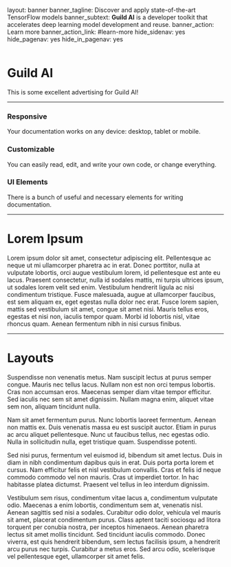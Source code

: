 layout: banner
banner_tagline:
    Discover and apply state-of-the-art TensorFlow models
banner_subtext:
    <strong>Guild AI</strong> is a developer toolkit that
    accelerates deep learning model development and reuse.
banner_action: Learn more
banner_action_link: #learn-more
hide_sidenav: yes
hide_pagenav: yes
hide_in_pagenav: yes

<div id="learn-more" style="height:50px;margin-top:-50px"></div>

# Guild AI

This is some excellent advertising for Guild AI!

---

<div class="row">
  <div class="col-sm-4">
    <div class="promo small-icon left">
      <i class="fa fa-tv"></i>
      <h3>Responsive</h3>
      <p>Your documentation works on any device: desktop, tablet or mobile.</p>
    </div>
  </div>

  <div class="col-sm-4">
    <div class="promo small-icon left">
      <i class="fa fa-wrench"></i>
      <h3>Customizable</h3>
      <p>You can easily read, edit, and write your own code, or change everything.</p>
    </div>
  </div>

  <div class="col-sm-4">
    <div class="promo small-icon left">
      <i class="fa fa-cubes"></i>
      <h3>UI Elements</h3>
      <p>There is a bunch of useful and necessary elements for writing documentation.</p>
    </div>
  </div>
</div>

---

# Lorem Ipsum

Lorem ipsum dolor sit amet, consectetur adipiscing elit. Pellentesque
ac neque ut mi ullamcorper pharetra ac in erat. Donec porttitor, nulla
at vulputate lobortis, orci augue vestibulum lorem, id pellentesque
est ante eu lacus. Praesent consectetur, nulla id sodales mattis, mi
turpis ultrices ipsum, ut sodales lorem velit sed enim. Vestibulum
hendrerit ligula ac nisi condimentum tristique. Fusce malesuada, augue
at ullamcorper faucibus, est sem aliquam ex, eget egestas nulla dolor
nec erat. Fusce lorem sapien, mattis sed vestibulum sit amet, congue
sit amet nisi. Mauris tellus eros, egestas et nisi non, iaculis tempor
quam. Morbi id lobortis nisl, vitae rhoncus quam. Aenean fermentum
nibh in nisi cursus finibus.

---

# Layouts

Suspendisse non venenatis metus. Nam suscipit lectus at purus semper
congue. Mauris nec tellus lacus. Nullam non est non orci tempus
lobortis. Cras non accumsan eros. Maecenas semper diam vitae tempor
efficitur. Sed iaculis nec sem sit amet dignissim. Nullam magna enim,
aliquet vitae sem non, aliquam tincidunt nulla.

Nam sit amet fermentum purus. Nunc lobortis laoreet fermentum. Aenean
non mattis ex. Duis venenatis massa eu est suscipit auctor. Etiam in
purus ac arcu aliquet pellentesque. Nunc ut faucibus tellus, nec
egestas odio. Nulla in sollicitudin nulla, eget tristique
quam. Suspendisse potenti.

Sed nisi purus, fermentum vel euismod id, bibendum sit amet
lectus. Duis in diam in nibh condimentum dapibus quis in erat. Duis
porta porta lorem et cursus. Nam efficitur felis et nisl vestibulum
convallis. Cras et felis id neque commodo commodo vel non mauris. Cras
ut imperdiet tortor. In hac habitasse platea dictumst. Praesent vel
tellus in leo interdum dignissim.

Vestibulum sem risus, condimentum vitae lacus a, condimentum vulputate
odio. Maecenas a enim lobortis, condimentum sem at, venenatis
nisl. Aenean sagittis sed nisi a sodales. Curabitur odio dolor,
vehicula vel mauris sit amet, placerat condimentum purus. Class aptent
taciti sociosqu ad litora torquent per conubia nostra, per inceptos
himenaeos. Aenean pharetra lectus sit amet mollis tincidunt. Sed
tincidunt iaculis commodo. Donec viverra, est quis hendrerit bibendum,
sem lectus facilisis ipsum, a hendrerit arcu purus nec
turpis. Curabitur a metus eros. Sed arcu odio, scelerisque vel
pellentesque eget, ullamcorper sit amet felis.

